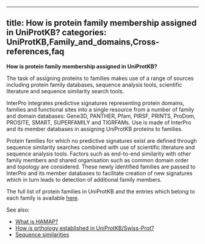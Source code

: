
---
title: How is protein family membership assigned in UniProtKB?
categories: UniProtKB,Family_and_domains,Cross-references,faq
---

**How is protein family membership assigned in UniProtKB?**

The task of assigning proteins to families makes use of a range of sources including protein family databases, sequence analysis tools, scientific literature and sequence similarity search tools.

InterPro integrates predictive signatures representing protein domains, families and functional sites into a single resource from a number of family and domain databases: Gene3D, PANTHER, Pfam, PIRSF, PRINTS, ProDom, PROSITE, SMART, SUPERFAMILY and TIGRFAMs. Use is made of InterPro and its member databases in assigning UniProtKB proteins to families.

Protein families for which no predictive signatures exist are defined through sequence similarity searches combined with use of scientific literature and sequence analysis tools. Factors such as end-to-end similarity with other family members and shared organisation such as common domain order and topology are considered. These newly identified families are passed to InterPro and its member databases to facilitate creation of new signatures which in turn leads to detection of additional family members.

The full list of protein families in UniProtKB and the entries which belong to each family is available [here](http://www.uniprot.org/docs/similar).

See also:

*   [What is HAMAP?](http://www.uniprot.org/faq/16)
*   [How is orthology established in UniProtKB/Swiss-Prot?](http://www.uniprot.org/faq/39)
*   [Sequence similarities](http://www.uniprot.org/manual/sequence_similarities)
        